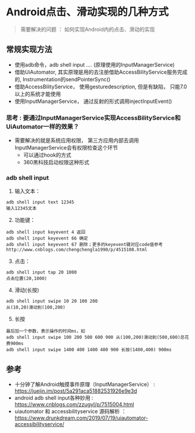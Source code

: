 # Android点击、滑动实现的几种方式
> 需要解决的问题 ： 如何实现Android内的点击、滑动的实现

## 常规实现方法
* 使用adb命令，adb shell input .... (原理使用的InputManagerService)
* 借助UiAutomator, 其实原理是用的去注册借助AccessBilityService服务完成的, Instrumentation的sendPointerSync()
* 借助AccessBilityService， 使用gesturedescription, 但是有缺陷， 只能7.0以上的系统才能使用
* 使用InputManagerService， 通过反射的形式调用injectInputEvent()

### 思考 : 要通过InputManagerService实现AccessBilityService和UiAutomator一样的效果？
* 需要解决的就是系统应用权限， 第三方应用内部去调用InputManagerService会有权限检查这个环节
    * 可以通过hook的方式
    * 360黑科技启动权限这种形式

### adb shell input
1. 输入文本：
```
adb shell input text 12345
输入12345文本
````

2. 功能键：
```
adb shell input keyevent 4 返回
adb shell input keyevent 66 确定
adb shell input keyevent 67 删除；更多的keyevent键对应code值参考 http://www.cnblogs.com/chengchengla1990/p/4515108.html
```

3. 点击：
```
adb shell input tap 20 1000
点击位置(20,1000)
```

4. 滑动(长按)
```
adb shell input swipe 10 20 100 200
从(10,20)滑动到(100,200)
```
5. 长按
```
最后加一个参数，表示操作的时间ms，如
adb shell input swipe 100 200 500 600 900 从(100,200)滑动到(500,600)总花费900ms
adb shell input swipe 1400 400 1400 400 900 长按(1400,400) 900ms
```

## 参考
* 十分钟了解Android触摸事件原理（InputManagerService） : https://juejin.im/post/5a291aca51882531926e9e3d
* android adb shell input各种妙用 : https://www.cnblogs.com/zzugyl/p/7515004.html
* uiautomator 和 accessbilityservice 源码解析 ： https://www.drunkdream.com/2019/07/19/uiautomator-accessibilityservice/
